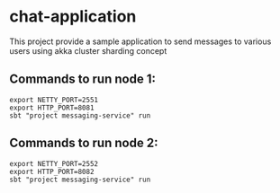 # chat-application
This project provide a sample application to send messages to various users using akka cluster sharding concept

## Commands to run node 1:

    export NETTY_PORT=2551
    export HTTP_PORT=8081
    sbt "project messaging-service" run

## Commands to run node 2:

    export NETTY_PORT=2552
    export HTTP_PORT=8082
    sbt "project messaging-service" run
